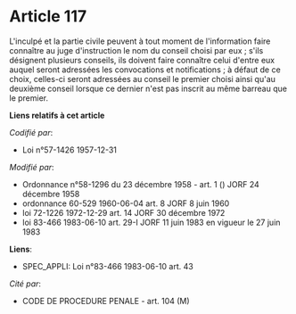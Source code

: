 # Article 117

L'inculpé et la partie civile peuvent à tout moment de l'information faire connaître au juge d'instruction le nom du conseil
choisi par eux ; s'ils désignent plusieurs conseils, ils doivent faire connaître celui d'entre eux auquel seront adressées
les convocations et notifications ; à défaut de ce choix, celles-ci seront adressées au conseil le premier choisi ainsi qu'au
deuxième conseil lorsque ce dernier n'est pas inscrit au même barreau que le premier.

**Liens relatifs à cet article**

_Codifié par_:

  - Loi n°57-1426 1957-12-31

_Modifié par_:

  - Ordonnance n°58-1296 du 23 décembre 1958 - art. 1 () JORF 24 décembre 1958
  - ordonnance 60-529 1960-06-04 art. 8 JORF 8 juin 1960
  - loi 72-1226 1972-12-29 art. 14 JORF 30 décembre 1972
  - loi 83-466 1983-06-10 art. 29-I JORF 11 juin 1983 en vigueur le 27 juin 1983

**Liens**:

  - SPEC_APPLI: Loi n°83-466 1983-06-10 art. 43

_Cité par_:

  - CODE DE PROCEDURE PENALE - art. 104 (M)
